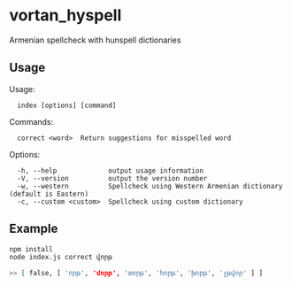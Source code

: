 # vortan_hyspell

Armenian spellcheck with hunspell dictionaries

## Usage

Usage:

```
  index [options] [command]
```

Commands:

```
  correct <word>  Return suggestions for misspelled word
```

Options:

```
  -h, --help             output usage information
  -V, --version          output the version number
  -w, --western          Spellcheck using Western Armenian dictionary (default is Eastern)
  -c, --custom <custom>  Spellcheck using custom dictionary
```

## Example

``` bash
npm install
node index.js correct վորթ

>> [ false, [ 'որթ', 'մորթ', 'տորթ', 'հորթ', 'խորթ', 'չթվոր' ] ]
```
